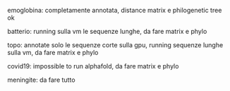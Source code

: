emoglobina: completamente annotata, distance matrix e philogenetic tree ok

batterio: running sulla vm le sequenze lunghe, da fare matrix e phylo 

topo: annotate solo le sequenze corte sulla gpu, running sequenze lunghe sulla vm, da fare matrix e phylo

covid19: impossible to run alphafold, da fare matrix e phylo

meningite: da fare tutto